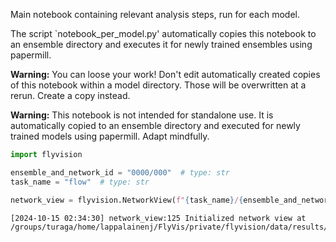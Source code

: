 Main notebook containing relevant analysis steps, run for each model.

The script `notebook_per_model.py' automatically copies this notebook to an ensemble directory and executes it for newly trained ensembles using papermill.

**Warning:** You can loose your work! Don't edit automatically created copies of this notebook within a model directory. Those will be overwritten at a rerun. Create a copy instead.

**Warning:** This notebook is not intended for standalone use. It is automatically copied to an ensemble directory and executed for newly trained models using papermill. Adapt mindfully.



```python
import flyvision
```


```python
ensemble_and_network_id = "0000/000"  # type: str
task_name = "flow"  # type: str
```


```python
network_view = flyvision.NetworkView(f"{task_name}/{ensemble_and_network_id}")
```

    [2024-10-15 02:34:30] network_view:125 Initialized network view at /groups/turaga/home/lappalainenj/FlyVis/private/flyvision/data/results/flow/0000/000
